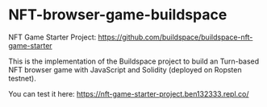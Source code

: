 # NFT-browser-game-buildspace
NFT Game Starter Project: https://github.com/buildspace/buildspace-nft-game-starter

This is the implementation of the Buildspace project to build an Turn-based NFT browser game with JavaScript and Solidity (deployed on Ropsten testnet).

You can test it here: https://nft-game-starter-project.ben132333.repl.co/
